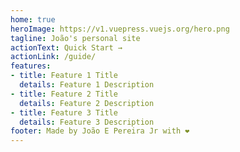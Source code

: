 ```yaml
---
home: true
heroImage: https://v1.vuepress.vuejs.org/hero.png
tagline: João's personal site
actionText: Quick Start →
actionLink: /guide/
features:
- title: Feature 1 Title
  details: Feature 1 Description
- title: Feature 2 Title
  details: Feature 2 Description
- title: Feature 3 Title
  details: Feature 3 Description
footer: Made by João E Pereira Jr with ❤️
---
```

